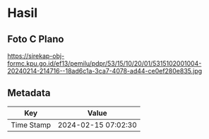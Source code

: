 # Hasil

## Foto C Plano

https://sirekap-obj-formc.kpu.go.id/ef13/pemilu/pdpr/53/15/10/20/01/5315102001004-20240214-214716--18ad6c1a-3ca7-4078-ad44-ce0ef280e835.jpg


## Metadata

| Key        | Value               |
| ---------- | ------------------- |
| Time Stamp | 2024-02-15 07:02:30 |



